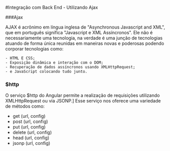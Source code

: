 #Integração com Back End - Utilizando Ajax

###Ajax

AJAX é acrônimo em língua inglesa de "Asynchronous Javascript and XML", que em português significa 
"Javascript e XML Assíncronos". Ele não é necessariamente uma tecnologia, na verdade é uma junção de
tecnologias atuando de forma única reunidas em maneiras novas e poderosas podendo corporar tecnologias 
como:

    - HTML E CSS;
    - Exposição dinâmica e interação com o DOM;
    - Recuperação de dados assíncronos usando XMLHttpRequest;
    - e JavaScript colocando tudo junto.

### $http
O serviço $http do Angular permite a realização de requisições utilizando XMLHttpRequest ou via JSONP.]
Esse serviço nos oferece uma variedade de métodos como:

   - get (url, config)
   - post (url, config)
   - put (url, config)
   - delete (url, config)
   - head (url, config)
   - jsonp (url, config)